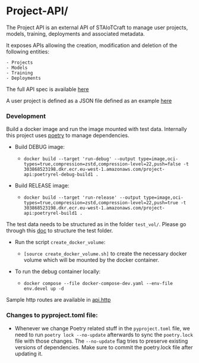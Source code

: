 # Project-API/

The Project API is an external API of STAIoTCraft to manage user projects, models, training, deployments and associated metadata.

It exposes APIs allowing the creation, modification and deletion of the following entities:

    - Projects
    - Models
    - Training
    - Deployments

The full API spec is available [here](./project_api/swagger/swagger_v3.yaml)

A user project is defined as a JSON file defined as an example [here](https://github.com/PRG-RES-UNIVERSITY/vespucci-artifacts/blob/dev/projects/get_started_asset_tracking_mlc/ai_get_started_asset_tracking_mlc.json)

### Development

Build a docker image and run the image mounted with test data.
Internally this project uses [poetry](https://python-poetry.org/) to manage dependencies.

- Build DEBUG image:
	- ```docker build --target 'run-debug' --output type=image,oci-types=true,compression=zstd,compression-level=22,push=false -t 303868523198.dkr.ecr.eu-west-1.amazonaws.com/project-api:poetryrel-debug-build1 .```
	
- Build RELEASE image:
	- ```docker build --target 'run-release' --output type=image,oci-types=true,compression=zstd,compression-level=22,push=true -t 303868523198.dkr.ecr.eu-west-1.amazonaws.com/project-api:poetryrel-build1 .```

The test data needs to be structured as in the folder ```test_vol/```. Please go through this [doc](./test_vol/README.md) to structure the test folder.

- Run the script ```create_docker_volume```: 
    -  ```[source create_docker_volume.sh]``` to create the necessary docker volume which will be mounted by the docker container.

- To run the debug container locally:
	- ```docker compose --file docker-compose-dev.yaml --env-file env.devel up -d```

Sample http routes are available in [api.http](./api.http)

### Changes to pyproject.toml file:
- Whenever we change Poetry related stuff in the ```pyproject.toml``` file, we need to run ```poetry lock --no-update``` afterwards to sync the ```poetry.lock``` file with those changes. The ```--no-update``` flag tries to preserve existing versions of dependencies. Make sure to commit the poetry.lock file after updating it.
